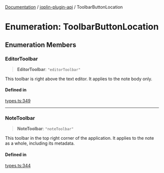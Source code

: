 [Documentation](../../packages.md) / [joplin-plugin-api](../index.md) / ToolbarButtonLocation

# Enumeration: ToolbarButtonLocation

## Enumeration Members

### EditorToolbar

> **EditorToolbar**: `"editorToolbar"`

This toolbar is right above the text editor. It applies to the note body only.

#### Defined in

[types.ts:349](https://github.com/rxliuli/joplin-utils/blob/856dd8cbf75fe71932485581a99ca0e4ebcdd5e8/packages/joplin-plugin-api/src/types.ts#L349)

---

### NoteToolbar

> **NoteToolbar**: `"noteToolbar"`

This toolbar in the top right corner of the application. It applies to the note as a whole, including its metadata.

#### Defined in

[types.ts:344](https://github.com/rxliuli/joplin-utils/blob/856dd8cbf75fe71932485581a99ca0e4ebcdd5e8/packages/joplin-plugin-api/src/types.ts#L344)
